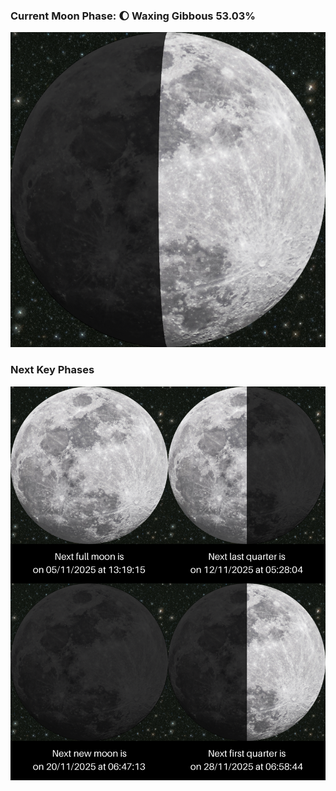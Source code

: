 ### Current Moon Phase: 🌔 Waxing Gibbous 53.03%
![Moon Phase](moonphase.png)
### Next Key Phases
![Gallery](gallery.png)